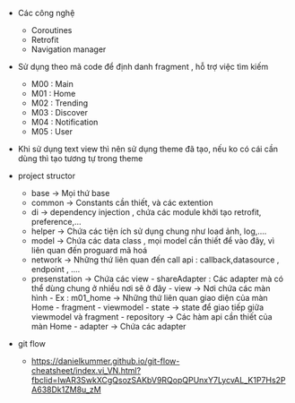 -    Các công nghệ
     - Coroutines
     - Retrofit
     - Navigation manager


- Sử dụng theo mã code để định danh fragment , hỗ trợ việc tìm kiếm
     - M00 : Main
     - M01 : Home
     - M02 : Trending
     - M03 : Discover
     - M04 : Notification
     - M05 : User

- Khi sử dụng text view thì nên sử dụng theme đã tạo, nếu ko có cái cần dùng thì tạo tương tự trong theme

- project structor
    -  base -> Mọi thứ base
    -  common -> Constants cần thiết, và các extention
    -  di -> dependency injection , chứa các module khởi tạo retrofit, preference,...
    -  helper -> Chứa các tiện ích sử dụng chung như load ảnh, log,....
    -  model -> Chứa các data class , mọi model cần thiết để vào đây, vì liên quan đến proguard mã hoá
    -  network -> Những thứ liên quan đến call api : callback,datasource , endpoint , ....
    -  presenstation -> Chứa các view
            - shareAdapter : Các adapter mà có thể dùng chung ở nhiều nơi sẽ ở đây
            - view -> Nơi chứa các màn hình
            - Ex : m01_home -> Những thứ liên quan giao diện của màn Home
               - fragment
               - viewmodel
               - state -> state để giao tiếp giữa viewmodel và fragment
               - repository -> Các hàm api cần thiết của màn Home
               - adapter -> Chứa các adapter

- git flow
  - https://danielkummer.github.io/git-flow-cheatsheet/index.vi_VN.html?fbclid=IwAR3SwkXCgQsozSAKbV9RQopQPUnxY7LycvAL_K1P7Hs2PA638Dk1ZM8u_zM